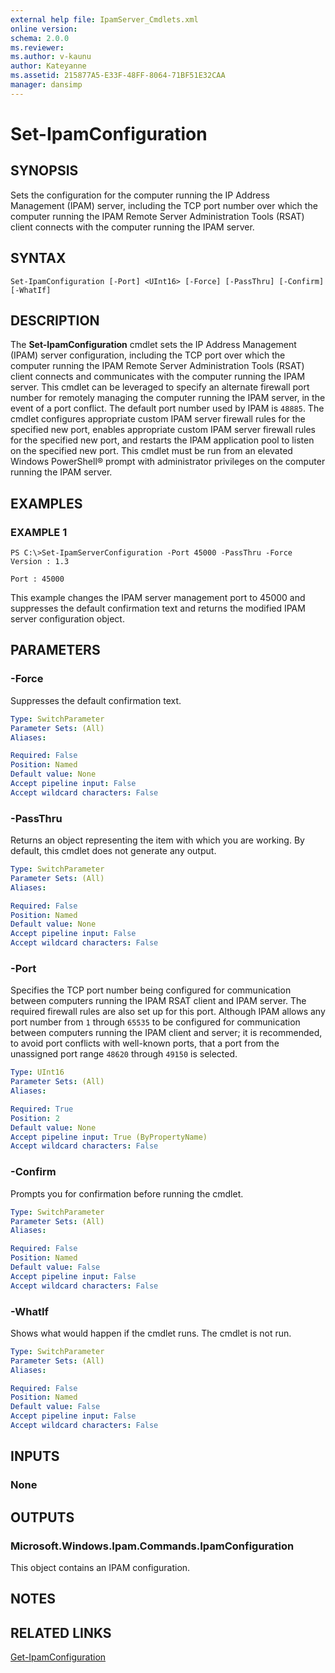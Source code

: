 ```yaml
---
external help file: IpamServer_Cmdlets.xml
online version: 
schema: 2.0.0
ms.reviewer:
ms.author: v-kaunu
author: Kateyanne
ms.assetid: 215877A5-E33F-48FF-8064-71BF51E32CAA
manager: dansimp
---
```


# Set-IpamConfiguration

## SYNOPSIS
Sets the configuration for the computer running the IP Address Management (IPAM) server, including the TCP port number over which the computer running the IPAM Remote Server Administration Tools (RSAT) client connects with the computer running the IPAM server.

## SYNTAX

```
Set-IpamConfiguration [-Port] <UInt16> [-Force] [-PassThru] [-Confirm] [-WhatIf]
```

## DESCRIPTION
The **Set-IpamConfiguration** cmdlet sets the IP Address Management (IPAM) server configuration, including the TCP port over which the computer running the IPAM Remote Server Administration Tools (RSAT) client connects and communicates with the computer running the IPAM server.
This cmdlet can be leveraged to specify an alternate firewall port number for remotely managing the computer running the IPAM server, in the event of a port conflict.
The default port number used by IPAM is `48885`.
The cmdlet configures appropriate custom IPAM server firewall rules for the specified new port, enables appropriate custom IPAM server firewall rules for the specified new port, and restarts the IPAM application pool to listen on the specified new port.
This cmdlet must be run from an elevated Windows PowerShell® prompt with administrator privileges on the computer running the IPAM server.

## EXAMPLES

### EXAMPLE 1
```
PS C:\>Set-IpamServerConfiguration -Port 45000 -PassThru -Force
Version : 1.3 
 
Port : 45000
```

This example changes the IPAM server management port to 45000 and suppresses the default confirmation text and returns the modified IPAM server configuration object.

## PARAMETERS

### -Force
Suppresses the default confirmation text.

```yaml
Type: SwitchParameter
Parameter Sets: (All)
Aliases: 

Required: False
Position: Named
Default value: None
Accept pipeline input: False
Accept wildcard characters: False
```

### -PassThru
Returns an object representing the item with which you are working.
By default, this cmdlet does not generate any output.

```yaml
Type: SwitchParameter
Parameter Sets: (All)
Aliases: 

Required: False
Position: Named
Default value: None
Accept pipeline input: False
Accept wildcard characters: False
```

### -Port
Specifies the TCP port number being configured for communication between computers running the IPAM RSAT client and IPAM server.
The required firewall rules are also set up for this port.
Although IPAM allows any port number from `1` through `65535` to be configured for communication between computers running the IPAM client and server; it is recommended, to avoid port conflicts with well-known ports, that a port from the unassigned port range `48620` through `49150` is selected.

```yaml
Type: UInt16
Parameter Sets: (All)
Aliases: 

Required: True
Position: 2
Default value: None
Accept pipeline input: True (ByPropertyName)
Accept wildcard characters: False
```

### -Confirm
Prompts you for confirmation before running the cmdlet.

```yaml
Type: SwitchParameter
Parameter Sets: (All)
Aliases: 

Required: False
Position: Named
Default value: False
Accept pipeline input: False
Accept wildcard characters: False
```

### -WhatIf
Shows what would happen if the cmdlet runs.
The cmdlet is not run.

```yaml
Type: SwitchParameter
Parameter Sets: (All)
Aliases: 

Required: False
Position: Named
Default value: False
Accept pipeline input: False
Accept wildcard characters: False
```

## INPUTS

### None

## OUTPUTS

### Microsoft.Windows.Ipam.Commands.IpamConfiguration
This object contains an IPAM configuration.

## NOTES

## RELATED LINKS

[Get-IpamConfiguration](./Get-IpamConfiguration.md)

